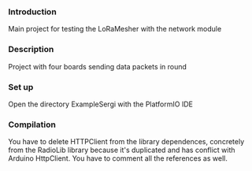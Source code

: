 ### Introduction
Main project for testing the LoRaMesher with the network module

### Description
Project with four boards sending data packets in round 
### Set up
Open the directory ExampleSergi with the PlatformIO IDE
### Compilation
You have to delete HTTPClient from the library dependences, concretely from the RadioLib library because it's duplicated and has conflict with Arduino HttpClient. You have to comment all the references as well. 
